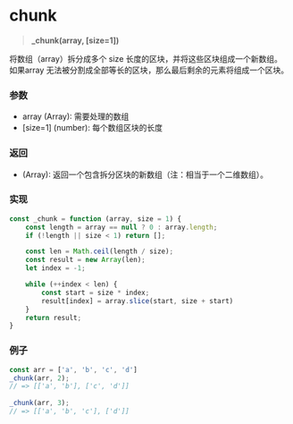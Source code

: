# chunk

> <b> _chunk(array, [size=1])</b>

将数组（array）拆分成多个 size 长度的区块，并将这些区块组成一个新数组。 如果array 无法被分割成全部等长的区块，那么最后剩余的元素将组成一个区块。

### 参数

* array (Array): 需要处理的数组
* [size=1] (number): 每个数组区块的长度

### 返回

* (Array): 返回一个包含拆分区块的新数组（注：相当于一个二维数组）。

### 实现

```js
const _chunk = function (array, size = 1) {
    const length = array == null ? 0 : array.length;
    if (!length || size < 1) return [];

    const len = Math.ceil(length / size);
    const result = new Array(len);
    let index = -1;

    while (++index < len) {
        const start = size * index;
        result[index] = array.slice(start, size + start)
    }
    return result;
}
```

### 例子

```js
const arr = ['a', 'b', 'c', 'd']
_chunk(arr, 2);
// => [['a', 'b'], ['c', 'd']]
 
_chunk(arr, 3);
// => [['a', 'b', 'c'], ['d']]
```
